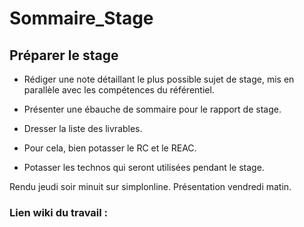 # Sommaire_Stage

## Préparer le stage

- Rédiger une note détaillant le plus possible sujet de stage, mis en parallèle avec les compétences du référentiel.

- Présenter une ébauche de sommaire pour le rapport de stage.

- Dresser la liste des livrables.

- Pour cela, bien potasser le RC et le REAC.

- Potasser les technos qui seront utilisées pendant le stage.


Rendu jeudi soir minuit sur simplonline.
Présentation vendredi matin.

### Lien wiki du travail :
